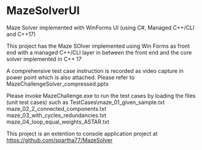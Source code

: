 # MazeSolverUI
Maze Solver implemented with WinForms UI (using C#, Managed C++/CLI and C++17)

This project has the Maze SOlver implemented using Win Forms as front end with a managed C++/CLI layer in between the front end and the core solver implemented in C++ 17 

A comprehensive test case instruction is recorded as video capture in power point which is also attached. Please refer to MazeChallengeSolver_compressed.pptx

Please invoke MazeChallenge.exe to run the test cases by loading the files (unit test cases) such as 
TestCases\maze_01_given_sample.txt
maze_02_2_connected_components.txt
maze_03_with_cycles_redundancies.txt
maze_04_loop_equal_weights_ASTAR.txt

This project is an extention to console application project at https://github.com/spartha77/MazeSolver
